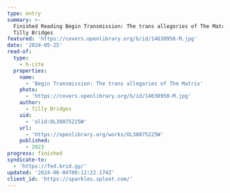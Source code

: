 ```yaml
---
type: entry
summary: >-
  Finished Reading Begin Transmission: The trans allegories of The Matrix by
  Tilly Bridges
featured: 'https://covers.openlibrary.org/b/id/14630950-M.jpg'
date: '2024-05-25'
read-of:
  type:
    - h-cite
  properties:
    name:
      - 'Begin Transmission: The trans allegories of The Matrix'
    photo:
      - 'https://covers.openlibrary.org/b/id/14630950-M.jpg'
    author:
      - Tilly Bridges
    uid:
      - 'olid:OL38075225W'
    url:
      - 'https://openlibrary.org/works/OL38075225W'
    published:
      - 2023
progress: finished
syndicate-to:
  - 'https://fed.brid.gy/'
updated: '2024-06-04T00:12:22.174Z'
client_id: 'https://sparkles.sploot.com/'
---
```


